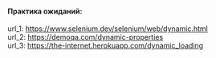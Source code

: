#### Практика ожиданий:  
  
url_1: https://www.selenium.dev/selenium/web/dynamic.html  
url_2: https://demoqa.com/dynamic-properties  
url_3: https://the-internet.herokuapp.com/dynamic_loading  
  